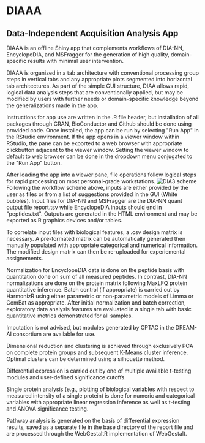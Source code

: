 # DIAAA
## Data-Independent Acquisition Analysis App

DIAAA is an offline Shiny app that complements workflows of DIA-NN, EncyclopeDIA, and MSFragger for the generation of high quality, domain-specific results with minimal user intervention. 

DIAAA is organized in a tab architecture with conventional processing group steps in vertical tabs and any appropriate plots segmented into horizontal tab architectures. As part of the simple GUI structure, DIAA allows rapid, logical data analysis steps that are conventionally applied, but may be modified by users with further needs or domain-specific knowledge beyond the generalizations made in the app. 

Instructions for app use are written in the .R file header, but installation of all packages through CRAN, BioConductor and Github should be done using provided code. Once installed, the app can be run by selecting "Run App" in the RStudio environment. If the app opens in a viewer window within RStudio, the pane can be exported to a web browser with appropriate clickbutton adjacent to the viewer window. Setting the viewer window to default to web browser can be done in the dropdown menu conjugated to the "Run App" button. 

After loading the app into a viewer pane, file operations follow logical steps for rapid processing on most personal-grade workstations. 
![DIA3 scheme](https://user-images.githubusercontent.com/51462100/213589603-9d169e29-6b2e-4b0f-9c26-e77d06c7a531.png)
Following the workflow scheme above, inputs are either provided by the user as files or from a list of suggestions provided in the GUI (White bubbles). Input files for DIA-NN and MSFragger are the DIA-NN quant output file report.tsv while EncyclopeDIA inputs should end in "peptides.txt". Outputs are generated in the HTML environment and may be exported as R graphics devices and/or tables. 

To correlate input files with biological features, a .csv design matrix is necessary. A pre-formated matrix can be automatically generated then manually populated with appropriate categorical and numerical information. The modified design matrix can then be re-uploaded for experiemental assignements.

Normalization for EncyclopeDIA data is done on the peptide basis with quantitation done on sum of all measured peptides. In contrast, DIA-NN normalizations are done on the protein matrix following MaxLFQ protein quantitative inference. Batch control (if appropriate) is carried out by HarmonizR using either parametric or non-parametric models of Limma or ComBat as appropriate. After initial normalization and batch correction, exploratory data analysis features are evaluated in a single tab with basic quantitative metrics demonstrated for all samples. 

Imputation is not advised, but modules generated by CPTAC in the DREAM-AI consortium are available for use. 

Dimensional reduction and clustering is achieved through exclusively PCA on complete protein groups and subsequent K-Means cluster inference. Optimal clusters can be determined using a silhouette method. 

Differential expression is carried out by one of multiple available t-testing modules and user-defined significance cutoffs. 

Single protein analysis (e.g., plotting of biological variables with respect to measured intensity of a single protein) is done for numeric and categorical variables with appropriate linear regression inference as well as t-testing and ANOVA significance testing. 

Pathway analysis is generated on the basis of differential expression results, saved as a separate file in the base directory of the report file and are processed through the WebGestaltR implementation of WebGestalt. 
